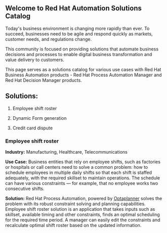 ## Welcome to Red Hat Automation Solutions Catalog

Today's business environment is changing more rapidly than ever. To succeed, businesses need to be agile and respond quickly as markets, customer needs, and regulations change. 

This community is focused on providing solutions that automate business decisions and processes to enable digital business transformation and value delivery to customers.
 
This page serves as a solutions catalog for various use cases with Red Hat Business Automation products - Red Hat Process Automation Manager and Red Hat Decision Manager products.

## Solutions:

1. Employee shift roster

2. Dynamic Form generation

3. Credit card dispute 


### Employee shift roster

**Industry:** 
Manufacturing, Healthcare, Telecommunications


**Use Case:** 
Business entities that rely on employee shifts, such as factories or hospitals or call centers need to solve a common problem: how to schedule employees in multiple daily shifts so that each shift is staffed adequately, with the required skillset to maintain operations. The schedule can have various constraints — for example, that no employee works two consecutive shifts.


**Solution:**
Red Hat Process Automation, powered by [Optaplanner](https://www.optaplanner.org/learn/useCases/employeeRostering.html) solves the problem with its robust constraint solving and planning capabilities. Employee shift roster solution is an application that takes inputs such as skillset, available timing and other constraints, finds an optimal scheduling for the required time period. A manager can easily edit the constraints and recalculate optimal shift roster based on the updated information.
